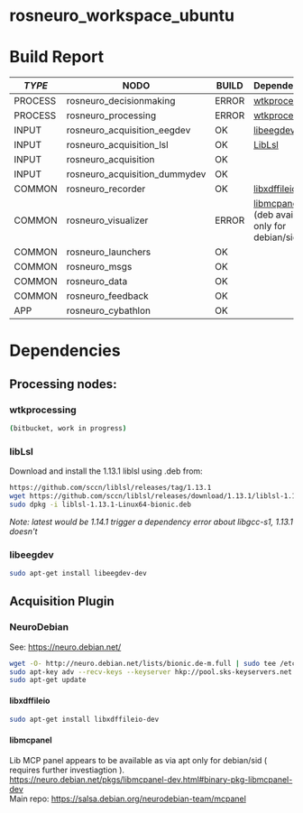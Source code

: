 # rosneuro_workspace_ubuntu

# Build Report

| *TYPE* | **NODO** | **BUILD**  | **Dependencies** |
|-|-|-|-|
| PROCESS | rosneuro_decisionmaking | ERROR | [wtkprocessing](#wtkprocessing) |
| PROCESS | rosneuro_processing | ERROR | [wtkprocessing](#wtkprocessing)|
| INPUT | rosneuro_acquisition_eegdev | OK | [libeegdev](#libeegdev) ||
| INPUT | rosneuro_acquisition_lsl | OK | [LibLsl](#LibLsl) ||
| INPUT | rosneuro_acquisition |OK ||
| INPUT | rosneuro_acquisition_dummydev | OK ||
| COMMON |rosneuro_recorder | OK | [libxdffileio](#libxdffileio) |
| COMMON |rosneuro_visualizer | ERROR | [libmcpanel](#libmcpanel) (deb available only for debian/sid) |
| COMMON | rosneuro_launchers | OK ||
| COMMON | rosneuro_msgs | OK ||
| COMMON | rosneuro_data | OK ||
| COMMON | rosneuro_feedback | OK ||
| APP | rosneuro_cybathlon | OK ||



# Dependencies

## Processing nodes:

### wtkprocessing

```bash
(bitbucket, work in progress)
```

### libLsl

Download and install the 1.13.1 liblsl using .deb from:

```bash
https://github.com/sccn/liblsl/releases/tag/1.13.1
wget https://github.com/sccn/liblsl/releases/download/1.13.1/liblsl-1.13.1-Linux64-bionic.deb
sudo dpkg -i liblsl-1.13.1-Linux64-bionic.deb 
```

_Note: latest would be 1.14.1 trigger a dependency error about libgcc-s1, 1.13.1 doesn't_

### libeegdev

```bash
sudo apt-get install libeegdev-dev 
```

## Acquisition Plugin

### NeuroDebian
See: https://neuro.debian.net/

```bash
wget -O- http://neuro.debian.net/lists/bionic.de-m.full | sudo tee /etc/apt/sources.list.d/neurodebian.sources.list
sudo apt-key adv --recv-keys --keyserver hkp://pool.sks-keyservers.net:80 0xA5D32F012649A5A9
sudo apt-get update
```

#### libxdffileio

```bash
sudo apt-get install libxdffileio-dev   
```


#### libmcpanel
Lib MCP panel appears to be available as via apt only for debian/sid ( requires further investiagtion ).    
https://neuro.debian.net/pkgs/libmcpanel-dev.html#binary-pkg-libmcpanel-dev    
Main repo: https://salsa.debian.org/neurodebian-team/mcpanel     



